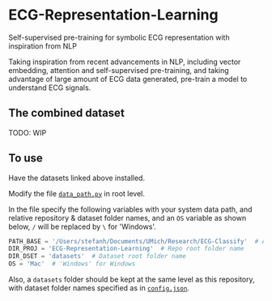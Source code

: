 # ECG-Representation-Learning
Self-supervised pre-training for symbolic ECG representation with inspiration from NLP

Taking inspiration from recent advancements in NLP, including vector embedding, 
attention and self-supervised pre-training, and taking advantage of large amount of 
ECG data generated, pre-train a model to understand ECG signals. 


## The combined dataset 
TODO: WIP

## To use 
Have the datasets linked above installed. 

Modify the file [`data_path.py`](https://github.com/StefanHeng/ECG-Representation-Learning/blob/master/data_path.py) 
in root level.


In the file specify the following variables with
your system data path, and relative repository & dataset folder names, and
an `OS` variable
as shown below, `/` will be replaced by `\` for 'Windows'.
```python
PATH_BASE = '/Users/stefanh/Documents/UMich/Research/ECG-Classify'  # Absolute system path for root directory 
DIR_PROJ = 'ECG-Representation-Learning'  # Repo root folder name
DIR_DSET = 'datasets'  # Dataset root folder name
OS = 'Mac'  # 'Windows' for Windows
``` 


Also, a `datasets` folder should be kept at the same level as
this repository, with dataset folder names specified as
in [`config.json`](https://github.com/StefanHeng/Symbolic-Music-Generation/blob/master/config.json).

